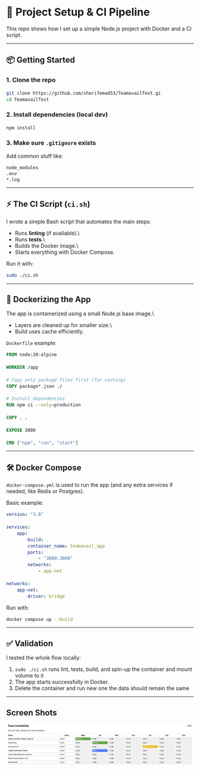 # 🚀 Project Setup & CI Pipeline

This repo shows how I set up a simple Node.js project with Docker and a
CI script.

---

## 📦 Getting Started

### 1. Clone the repo

```bash
git clone https://github.com/sherifemad53/TeamavailTest.gi
cd TeamavailTest
```

### 2. Install dependencies (local dev)

```bash
npm install
```

### 3. Make sure `.gitignore` exists

Add common stuff like:

    node_modules
    .env
    *.log

---

## ⚡ The CI Script (`ci.sh`)

I wrote a simple Bash script that automates the main steps:

-   Runs **linting** (if available).\
-   Runs **tests**.\
-   Builds the Docker image.\
-   Starts everything with Docker Compose.

Run it with:

```bash
sudo ./ci.sh
```

---

## 🐳 Dockerizing the App

The app is containerized using a small Node.js base image.\

-   Layers are cleaned up for smaller size.\
-   Build uses cache efficiently.

`Dockerfile` example:

```dockerfile
FROM node:20-alpine

WORKDIR /app

# Copy only package files first (for caching)
COPY package*.json ./

# Install dependencies
RUN npm ci --only=production

COPY . .

EXPOSE 3000

CMD ["npm", "run", "start"]
```

---

## 🛠 Docker Compose

`docker-compose.yml` is used to run the app (and any extra services if
needed, like Redis or Postgres).

Basic example:

```yaml
version: "3.8"

services:
    app:
        build: .
        container_name: teamavail_app
        ports:
            - "3000:3000"
        networks:
            - app-net

networks:
    app-net:
        driver: bridge
```

Run with:

```bash
docker compose up --build
```

---

## ✅ Validation

I tested the whole flow locally:

1.  `sudo ./ci.sh` runs lint, tests, build, and spin-up the container and mount volume to it
2.  The app starts successfully in Docker.
3.  Delete the container and run new one the data should remain the same

---

## Screen Shots

![App Screenshot](assets/Screenshot1.png)
